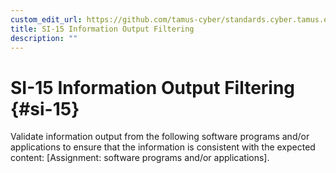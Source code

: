 ```yaml
---
custom_edit_url: https://github.com/tamus-cyber/standards.cyber.tamus.edu/tree/main/content/tamus.edu/TAMUS_profile.xml
title: SI-15 Information Output Filtering
description: ""
---
```


# SI-15 Information Output Filtering {#si-15}

Validate information output from the following software programs and/or applications to ensure that the information is consistent with the expected content: [Assignment: software programs and/or applications].

